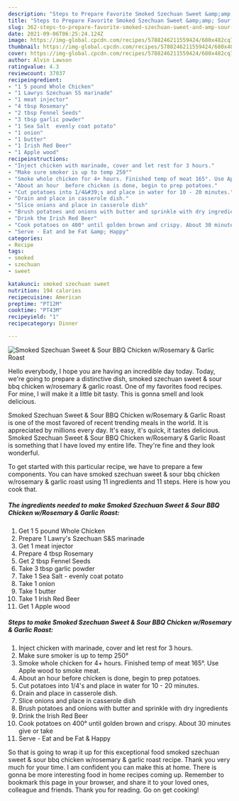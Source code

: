 ```yaml
---
description: "Steps to Prepare Favorite Smoked Szechuan Sweet &amp;amp; Sour BBQ Chicken w/Rosemary &amp;amp; Garlic Roast"
title: "Steps to Prepare Favorite Smoked Szechuan Sweet &amp;amp; Sour BBQ Chicken w/Rosemary &amp;amp; Garlic Roast"
slug: 362-steps-to-prepare-favorite-smoked-szechuan-sweet-and-amp-sour-bbq-chicken-w-rosemary-and-amp-garlic-roast
date: 2021-09-06T06:25:24.124Z
image: https://img-global.cpcdn.com/recipes/5788246211559424/680x482cq70/smoked-szechuan-sweet-sour-bbq-chicken-wrosemary-garlic-roast-recipe-main-photo.jpg
thumbnail: https://img-global.cpcdn.com/recipes/5788246211559424/680x482cq70/smoked-szechuan-sweet-sour-bbq-chicken-wrosemary-garlic-roast-recipe-main-photo.jpg
cover: https://img-global.cpcdn.com/recipes/5788246211559424/680x482cq70/smoked-szechuan-sweet-sour-bbq-chicken-wrosemary-garlic-roast-recipe-main-photo.jpg
author: Alvin Lawson
ratingvalue: 4.3
reviewcount: 37037
recipeingredient:
- "1 5 pound Whole Chicken"
- "1 Lawrys Szechuan SS marinade"
- "1 meat injector"
- "4 tbsp Rosemary"
- "2 tbsp Fennel Seeds"
- "3 tbsp garlic powder"
- "1 Sea Salt  evenly coat potato"
- "1 onion"
- "1 butter"
- "1 Irish Red Beer"
- "1 Apple wood"
recipeinstructions:
- "Inject chicken with marinade, cover and let rest for 3 hours."
- "Make sure smoker is up to temp 250°"
- "Smoke whole chicken for 4+ hours. Finished temp of meat 165°. Use Apple wood to smoke meat."
- "About an hour  before chicken is done, begin to prep potatoes."
- "Cut potatoes into 1/4&#39;s and place in water for 10 - 20 minutes."
- "Drain and place in casserole dish."
- "Slice onions and place in casserole dish"
- "Brush potatoes and onions with butter and sprinkle with dry ingredients"
- "Drink the Irish Red Beer"
- "Cook potatoes on 400° until golden brown and crispy. About 30 minutes give or take"
- "Serve - Eat and be Fat &amp; Happy"
categories:
- Recipe
tags:
- smoked
- szechuan
- sweet

katakunci: smoked szechuan sweet 
nutrition: 194 calories
recipecuisine: American
preptime: "PT12M"
cooktime: "PT43M"
recipeyield: "1"
recipecategory: Dinner

---
```



![Smoked Szechuan Sweet &amp; Sour BBQ Chicken w/Rosemary &amp; Garlic Roast](https://img-global.cpcdn.com/recipes/5788246211559424/680x482cq70/smoked-szechuan-sweet-sour-bbq-chicken-wrosemary-garlic-roast-recipe-main-photo.jpg)

Hello everybody, I hope you are having an incredible day today. Today, we're going to prepare a distinctive dish, smoked szechuan sweet &amp; sour bbq chicken w/rosemary &amp; garlic roast. One of my favorites food recipes. For mine, I will make it a little bit tasty. This is gonna smell and look delicious.

Smoked Szechuan Sweet &amp; Sour BBQ Chicken w/Rosemary &amp; Garlic Roast is one of the most favored of recent trending meals in the world. It is appreciated by millions every day. It's easy, it's quick, it tastes delicious. Smoked Szechuan Sweet &amp; Sour BBQ Chicken w/Rosemary &amp; Garlic Roast is something that I have loved my entire life. They're fine and they look wonderful.




To get started with this particular recipe, we have to prepare a few components. You can have smoked szechuan sweet &amp; sour bbq chicken w/rosemary &amp; garlic roast using 11 ingredients and 11 steps. Here is how you cook that.

<!--inarticleads1-->

##### The ingredients needed to make Smoked Szechuan Sweet &amp; Sour BBQ Chicken w/Rosemary &amp; Garlic Roast:

1. Get 1 5 pound Whole Chicken
1. Prepare 1 Lawry&#39;s Szechuan S&amp;S marinade
1. Get 1 meat injector
1. Prepare 4 tbsp Rosemary
1. Get 2 tbsp Fennel Seeds
1. Take 3 tbsp garlic powder
1. Take 1 Sea Salt - evenly coat potato
1. Take 1 onion
1. Take 1 butter
1. Take 1 Irish Red Beer
1. Get 1 Apple wood




<!--inarticleads2-->

##### Steps to make Smoked Szechuan Sweet &amp; Sour BBQ Chicken w/Rosemary &amp; Garlic Roast:

1. Inject chicken with marinade, cover and let rest for 3 hours.
1. Make sure smoker is up to temp 250°
1. Smoke whole chicken for 4+ hours. Finished temp of meat 165°. Use Apple wood to smoke meat.
1. About an hour  before chicken is done, begin to prep potatoes.
1. Cut potatoes into 1/4&#39;s and place in water for 10 - 20 minutes.
1. Drain and place in casserole dish.
1. Slice onions and place in casserole dish
1. Brush potatoes and onions with butter and sprinkle with dry ingredients
1. Drink the Irish Red Beer
1. Cook potatoes on 400° until golden brown and crispy. About 30 minutes give or take
1. Serve - Eat and be Fat &amp; Happy




So that is going to wrap it up for this exceptional food smoked szechuan sweet &amp; sour bbq chicken w/rosemary &amp; garlic roast recipe. Thank you very much for your time. I am confident you can make this at home. There is gonna be more interesting food in home recipes coming up. Remember to bookmark this page in your browser, and share it to your loved ones, colleague and friends. Thank you for reading. Go on get cooking!
